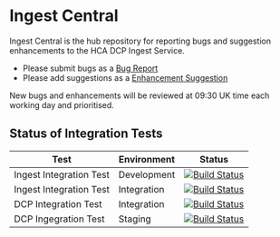 # Ingest Central
Ingest Central is the hub repository for reporting bugs and suggestion enhancements to the HCA DCP Ingest Service.

* Please submit bugs as a [Bug Report](https://github.com/HumanCellAtlas/ingest-central/issues/new?template=Bug_report.md)
* Please add suggestions as a [Enhancement Suggestion](https://github.com/HumanCellAtlas/ingest-central/issues/new?template=Enhancement_suggestion.md)

New bugs and enhancements will be reviewed at 09:30 UK time each working day and prioritised.

## Status of Integration Tests

| Test | Environment | Status |
| --- | --- | --- |
|Ingest Integration Test|Development| [![Build Status](https://travis-ci.org/HumanCellAtlas/ingest-integration-tests.svg?branch=dev)](https://travis-ci.org/HumanCellAtlas/ingest-integration-tests) |
|Ingest Integration Test|Integration| [![Build Status](https://travis-ci.org/HumanCellAtlas/ingest-integration-tests.svg?branch=integration)](https://travis-ci.org/HumanCellAtlas/ingest-integration-tests)|
|DCP Integration Test|Integration| [![Build Status](https://travis-ci.org/HumanCellAtlas/dcp.svg?branch=integration)](https://travis-ci.org/HumanCellAtlas/dcp)
|DCP Ingegration Test|Staging| [![Build Status](https://travis-ci.org/HumanCellAtlas/dcp.svg?branch=staging)](https://travis-ci.org/HumanCellAtlas/dcp) |
